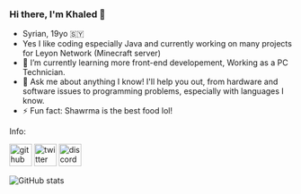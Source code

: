 ### Hi there, I'm Khaled 👋
* Syrian, 19yo 🇸🇾
* Yes I like coding especially Java and currently working on many projects for Leyon Network (Minecraft server) 
* 🌱 I’m currently learning more front-end developement, Working as a PC Technician.
* 💬 Ask me about anything I know! I'll help you out, from hardware and software issues to programming problems, especially with languages I know.
* ⚡ Fun fact: Shawrma is the best food lol! 


Info:

[<img src='https://cdn.jsdelivr.net/npm/simple-icons@3.0.1/icons/github.svg' alt='github' height='40'>](https://github.com/Levaii)  [<img src='https://cdn.jsdelivr.net/npm/simple-icons@3.0.1/icons/twitter.svg' alt='twitter' height='40'>](https://twitter.com/Levaii5)  [<img src='https://cdn.jsdelivr.net/npm/simple-icons@3.0.1/icons/discord.svg' alt='discord' height='40'>](#Khaled6939)  




![GitHub stats](https://github-readme-stats.vercel.app/api?username=Khaled&show_icons=true)  

